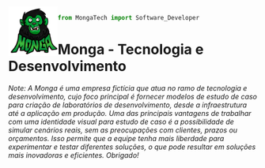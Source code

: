 
<img align="left" width="100" height="100" src="https://github.com/MongaGit/.github/blob/main/profile/images/images.png">

```py
from MongaTech import Software_Developer
```

# Monga - Tecnologia e Desenvolvimento


*Note: A Monga é uma empresa fictícia que atua no ramo de tecnologia e desenvolvimento, cujo foco principal é fornecer modelos de estudo de caso para criação de laboratórios de desenvolvimento, desde a infraestrutura até a aplicação em produção. Uma das principais vantagens de trabalhar com uma identidade visual para estudo de caso é a possibilidade de simular cenários reais, sem as preocupações com clientes, prazos ou orçamentos. Isso permite que a equipe tenha mais liberdade para experimentar e testar diferentes soluções, o que pode resultar em soluções mais inovadoras e eficientes. Obrigado!*
